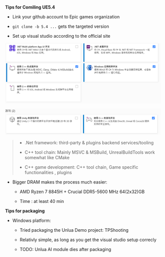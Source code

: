 **Tips for Comiling UE5.4**

- Link your github account to Epic games organization

- `git clone -b 5.4 ...` gets the targeted version

- Set up visual studio according to the official site

![](img/img1.png)

![](img/img2.png)

> - .Net framework: third-party & plugins backend services/tooling
> 
> - C++ tool chain: Mainly MSVC & MSBuild, UnrealBuildTools work somewhat like CMake
> 
> - C++ game development: C++ tool chain, Game specific functionalities , plugins

- Bigger DRAM makes the process much easier: 
  
  - AMD Ryzen 7 8845H + Crucial DDR5-5600 MHz 64(2x32)GB
  
  - Time : at least 40 min

**Tips for packaging**

- Windows platform:
  
  - Tried packaging the Unlua Demo project: TPShooting
  
  - Relativly simple, as long as you get the visual studio setup correcly
  
  - TODO: Unlua AI module dies after packaging
